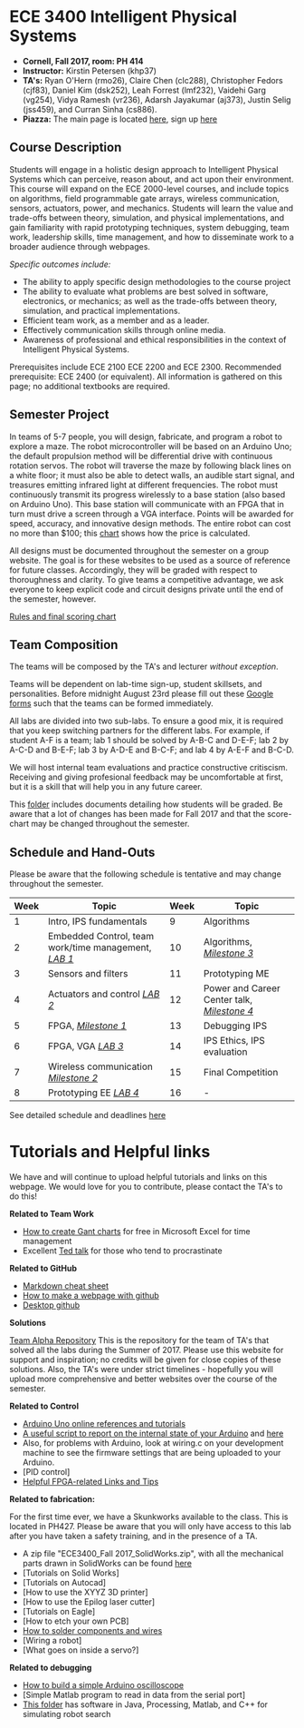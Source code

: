 # ECE 3400 Intelligent Physical Systems

* **Cornell, Fall 2017, room: PH 414**
* **Instructor:** Kirstin Petersen (khp37)
* **TA's:** Ryan O'Hern (rmo26), Claire Chen (clc288), Christopher Fedors (cjf83), Daniel Kim (dsk252), Leah Forrest (lmf232), Vaidehi Garg (vg254), Vidya Ramesh (vr236), Adarsh Jayakumar (aj373), Justin Selig (jss459), and Curran Sinha (cs886).
* **Piazza:** The main page is located [here](piazza.com/cornell/fall2017/ece3400/home), sign up [here](piazza.com/cornell/fall2017/ece3400)

## Course Description

Students will engage in a holistic design approach to Intelligent Physical Systems which can perceive, reason about, and act upon their environment. This course will expand on the ECE 2000-level courses, and include topics on algorithms, field programmable gate arrays, wireless communication, sensors, actuators, power, and mechanics. Students will learn the value and trade-offs between theory, simulation, and physical implementations, and gain familiarity with rapid prototyping techniques, system debugging, team work, leadership skills, time management, and how to disseminate work to a broader audience through webpages.

_Specific outcomes include:_

 - The ability to apply specific design methodologies to the course project
 - The ability to evaluate what problems are best solved in software, electronics, or mechanics; as well as the trade-offs between theory, simulation, and practical implementations.
 - Efficient team work, as a member and as a leader.
 - Effectively communication skills through online media.
 - Awareness of professional and ethical responsibilities in the context of Intelligent Physical Systems.

Prerequisites include ECE 2100  ECE 2200 and ECE 2300.  Recommended prerequisite: ECE 2400 (or equivalent).
All information is gathered on this page; no additional textbooks are required.

## Semester Project

In teams of 5-7 people, you will design, fabricate, and program a robot to explore a maze. The robot microcontroller will be based on an Arduino Uno; the default propulsion method will be differential drive with continuous rotation servos. The robot will traverse the maze by following black lines on a white floor; it must also be able to detect walls, an audible start signal, and treasures emitting infrared light at different frequencies. The robot must continuously transmit its progress wirelessly to a base station (also based on Arduino Uno). This base station will communicate with an FPGA that in turn must drive a screen through a VGA interface. Points will be awarded for speed, accuracy, and innovative design methods. The entire robot can cost no more than $100; this [chart](Cost.md) shows how the price is calculated.

All designs must be documented throughout the semester on a group website. The goal is for these websites to be used as a source of reference for future classes. Accordingly, they will be graded with respect to thoroughness and clarity. To give teams a competitive advantage, we ask everyone to keep explicit code and circuit designs private until the end of the semester, however.

[Rules and final scoring chart](./Grading/Readme.md)

## Team Composition

The teams will be composed by the TA's and lecturer *without exception*.

Teams will be dependent on lab-time sign-up, student skillsets, and personalities. Before midnight August 23rd please fill out these [Google forms](https://goo.gl/forms/G54ZCPmXbgT65QS32) such that the teams can be formed immediately.

All labs are divided into two sub-labs. To ensure a good mix, it is required that you keep switching partners for the different labs. For example, if student A-F is a team; lab 1 should be solved by A-B-C and D-E-F; lab 2 by A-C-D and B-E-F; lab 3 by A-D-E and B-C-F; and lab 4 by A-E-F and B-C-D.  

We will host internal team evaluations and practice constructive critiscism. Receiving and giving profesional feedback may be uncomfortable at first, but it is a skill that will help you in any future career.

This [folder](./Grading/Readme.md) includes documents detailing how students will be graded. Be aware that a lot of changes has been made for Fall 2017 and that the score-chart may be changed throughout the semester.  

## Schedule and Hand-Outs

Please be aware that the following schedule is tentative and may change throughout the semester.

Week | Topic | Week | Topic
-----|-------|------|-------
1 | Intro, IPS fundamentals | 9 | Algorithms
2 | Embedded Control, team work/time management, [_LAB 1_](./lab1.md) | 10 | Algorithms, [_Milestone 3_](./Grading/Milestone_score.md) 
3 | Sensors and filters | 11 | Prototyping ME 
4 | Actuators and control [_LAB 2_](./lab2.md) | 12 | Power and Career Center talk, [_Milestone 4_](./Grading/Milestone_score.md)
5 | FPGA, [_Milestone 1_](./Grading/Milestone_score.md) | 13 | Debugging IPS
6 | FPGA, VGA [_LAB 3_](./lab3.md) | 14 | IPS Ethics, IPS evaluation
7 | Wireless communication [_Milestone 2_](./Grading/Milestone_score.md) | 15 | Final Competition
8 | Prototyping EE [_LAB 4_](./lab4.md) | 16 | -

See detailed schedule and deadlines [here](./schedule.md.)

# Tutorials and Helpful links

We have and will continue to upload helpful tutorials and links on this webpage. We would love for you to contribute, please contact the TA's to do this!

**Related to Team Work**
- [How to create Gant charts](https://www.smartsheet.com/blog/gantt-chart-excel01) for free in Microsoft Excel for time management
- Excellent [Ted talk](https://www.ted.com/talks/tim_urban_inside_the_mind_of_a_master_procrastinator/transcript?language=en) for those who tend to procrastinate

**Related to GitHub**

- [Markdown cheat sheet](https://guides.github.com/pdfs/markdown-cheatsheet-online.pdf)
- [How to make a webpage with github](tutorials/webpages.md)
- [Desktop github](https://desktop.github.com/)

**Solutions**

[Team Alpha Repository](https://cei-lab.github.io/ECE3400-2017-teamAlpha/)
This is the repository for the team of TA's that solved all the labs during the Summer of 2017. Please use this website for support and inspiration; no credits will be given for close copies of these solutions. Also, the TA's were under strict timelines - hopefully you will upload more comprehensive and better websites over the course of the semester.

**Related to Control**

- [Arduino Uno online references and tutorials](https://www.arduino.cc/en/Reference/HomePage)
- [A useful script to report on the internal state of your Arduino](https://playground.arduino.cc/Main/ShowInfo) and [here](https://playground.arduino.cc/Main/ShowInfo?action=sourceblock&num=1)
- Also, for problems with Arduino, look at wiring.c on your development machine to see the firmware settings that are being uploaded to your Arduino.
- [PID control]
- [Helpful FPGA-related Links and Tips](./tutorials/FPGA_resources.md)

**Related to fabrication:**

For the first time ever, we have a Skunkworks available to the class. This is located in PH427. Please be aware that you will only have access to this lab after you have taken a safety training, and in the presence of a TA.

- A zip file "ECE3400_Fall 2017_SolidWorks.zip", with all the mechanical parts drawn in SolidWorks can be found [here](https://github.com/CEI-lab/ece3400/blob/master/docs/ECE3400_Fall%202017_SolidWorks.zip)
- [Tutorials on Solid Works]
- [Tutorials on Autocad]
- [How to use the XYYZ 3D printer]
- [How to use the Epilog laser cutter]
- [Tutorials on Eagle]
- [How to etch your own PCB]
- [How to solder components and wires](./tutorials/Soldering_Tutorial.md)
- [Wiring a robot]
- [What goes on inside a servo?]

**Related to debugging**

- [How to build a simple Arduino oscilloscope](https://www.build-electronic-circuits.com/arduino-oscilloscope/)
- [Simple Matlab program to read in data from the serial port]
- [This folder](docs/simulation/) has software in Java, Processing, Matlab, and C++ for simulating robot search


